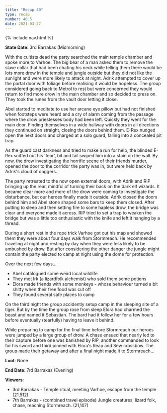 ```yaml
---
title: "Recap 40"
type: recap
number: 40.5
date: 2021-03-27
---
```


{% include nav.html %}

**State Date**: 3rd Barrakas (Midmorning) 

With the cultists dead the party searched the main temple chamber and spoke more to Varhoe. The big bear of a man asked them to remove the slave collar that had been chafing his neck while telling them there would be lots more drow in the temple and jungle outside but they did not like the sunlight and were more likely to attack at night. Adrik attempted to cover up the portal door with foliage before realising it would be hopeless. The group considered going back to Metrol to rest but were concerned they would return to find more drow in the main chamber and so decided to press on. They took the runes from the vault door letting it close.

Abel started to meditate to use her arcane eye pillow but had not finished when footsteps were heard and a cry of alarm coming from the passage where the drow priestesses body had been left. Quickly they went for the main door. Finding themselves in a wide hallway with doors in all directions they continued on straight, closing the doors behind them. E-Rex nudged open the next doors and charged at a solo guard, falling into a concealed pit trap. 

As the guard cast darkness and tried to make a run for help, the blinded E-Rex sniffed out his 'fear', bit and tail swiped him into a stain on the wall. By now, the drow investigating the horrific scene of their friends murder, opened the door to the corridor the party was in, but were held back by Adrik's cloud of daggers.

The party retreated to the now open external doors, with Adrik and RIP bringing up the rear, mindful of turning their back on the dark elf wizards. It became clear more and more of the drow were coming to investigate the disturbance, but our heroes finally made it outside. Adrik closed the doors behind him and Abel stone shaped some bars to keep them closed. After putting to sleep and then setting fire to some hapless drow, the bridge was clear and everyone made it across. RIP tried to set a trap to weaken the bridge but was a little too enthusiastic with the knife and left it hanging by a thread.

During a short rest in the rope trick Varhoe got out his map and showed them they were about four days walk from Stormreach. He recommended traveling at night and resting by day when they were less likely to be ambushed by drow. But after considering the other danger the jungle might contain the party elected to camp at night using the dome for protection.

Over the next few days…
- Abel catalogued some weird local wildlife
- They met Irk (a lizardfolk alchemist) who sold them some potions
- Elora made friends with some monkeys - whose behaviour turned a bit shitty when their free food was cut off
- They found several safe places to camp

On the third night the group accidently setup camp in the sleeping site of a tiger. But by the time the group rose from sleep Elora had charmed the beast and named it Sebastian. The bard had it follow her for a few hours before eventually (tearfully) having to leave it behind.

While preparing to camp for the final time before Stormreach our heroes were jumped by a large group of drow. A chase ensued that nearly led to their capture before one was banished by RIP, another commanded to look for his sword and third pinned with Elora's Reap and Sew crossbow. The group made their getaway and after a final night made it to Stormreach…

**Loot**: None

**End Date**: 7rd Barrakas (Evening) 

**Viewers**:
- 3rd Barrakas - Temple ritual, meeting Varhoe, escape from the temple (21,512)
- 7th Barrakas - (combined travel episode) Jungle creatures, lizard folk, chase, reaching Stormreach. (21,107)